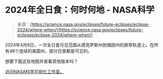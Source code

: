 <!--yml

category: 未分类

date: 2024-05-27 14:31:59

-->

# 2024年全日食：何时何地 - NASA科学

> 来源：[https://science.nasa.gov/eclipses/future-eclipses/eclipse-2024/where-when/](https://science.nasa.gov/eclipses/future-eclipses/eclipse-2024/where-when/)

2024年4月8日，一次全日食可见范围从德克萨斯州到缅因州的狭窄轨道上。在所有48个连续的美国州，部分日食都是可见的。

想要下载这张地图并查看其他版本吗？

[访问NASA科学可视化工作室。](https://svs.gsfc.nasa.gov/5123/)
